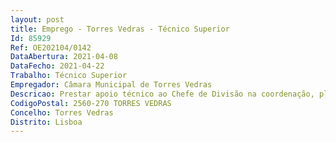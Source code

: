 ```yaml
--- 
layout: post
title: Emprego - Torres Vedras - Técnico Superior
Id: 85929
Ref: OE202104/0142
DataAbertura: 2021-04-08
DataFecho: 2021-04-22
Trabalho: Técnico Superior
Empregador: Câmara Municipal de Torres Vedras
Descricao: Prestar apoio técnico ao Chefe de Divisão na coordenação, planificação e desenvolvimento das atividades desenvolvidas pelas subunidades orgânicas e áreas da divisão, designadamente em matéria de contratação pública, acrescido das seguintes funções específicas  Condução de procedimentos de contratação pública para contratação de empreitadas e aquisição de bens e serviços necessários ao exercício das competências do Município  elaboração das peças de procedimento, informações, notificações e comunicações decorrentes dos procedimentos de contratação pública  participação em júris de concurso ou apoio aos respetivos júris  acompanhamento e assistência a procedimentos de contratação, designadamente em plataformas de contratação pública  publicitação, no Portal dos Contratos Públicos, dos elementos referentes à formação e execução dos contratos públicos  e acompanhamento e gestão da execução dos contratos transversais ao Município.
CodigoPostal: 2560-270 TORRES VEDRAS
Concelho: Torres Vedras
Distrito: Lisboa
--- 
```

